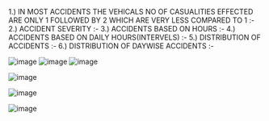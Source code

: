 


1.)   IN MOST ACCIDENTS THE VEHICALS NO OF CASUALITIES EFFECTED ARE ONLY 1 FOLLOWED BY 2 WHICH ARE VERY LESS COMPARED TO 1 :- 
2.) ACCIDENT SEVERITY :- 
3.) ACCIDENTS BASED ON HOURS :-
4.) ACCIDENTS BASED ON DAILY HOURS(INTERVELS) :-
5.) DISTRIBUTION OF ACCIDENTS :-
6.) DISTRIBUTION OF DAYWISE ACCIDENTS :-




![image](https://github.com/user-attachments/assets/1d19e79c-87b2-4001-ba01-018f3908bb6e)
![image](https://github.com/user-attachments/assets/a5ceb919-ee6a-450e-9966-f5a0e842ac51)
![image](https://github.com/user-attachments/assets/8a1d7e58-fcce-4106-9ac1-97614e66650d)

![image](https://github.com/user-attachments/assets/24322a43-a3cc-438e-a3e0-b4cc9f14dbd3)

![image](https://github.com/user-attachments/assets/2d99eb0c-17ef-426a-a447-ce44c5177e98)

![image](https://github.com/user-attachments/assets/e714d3a0-fb8c-44f2-9efc-1960c0da0941)



